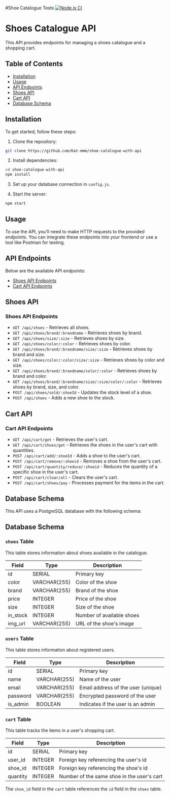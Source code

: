 #Shoe Catalogue Tests
[![Node.js CI](https://github.com/Kat-mmm/shoe-catalogue-with-api/actions/workflows/nodejs.yml/badge.svg)](https://github.com/Kat-mmm/shoe-catalogue-with-api/actions/workflows/nodejs.yml)

# Shoes Catalogue API

This API provides endpoints for managing a shoes catalogue and a shopping cart.

## Table of Contents
- [Installation](#installation)
- [Usage](#usage)
- [API Endpoints](#api-endpoints)
- [Shoes API](#shoes-api)
- [Cart API](#cart-api)
- [Database Schema](#database-schema)

## Installation

To get started, follow these steps:

1. Clone the repository:

```bash
git clone https://github.com/Kat-mmm/shoe-catalogue-with-api
```

2. Install dependencies:

```bash
cd shoe-catalogue-with-api
npm install
```

3. Set up your database connection in `config.js`.

4. Start the server:

```bash
npm start
```

## Usage

To use the API, you'll need to make HTTP requests to the provided endpoints. You can integrate these endpoints into your frontend or use a tool like Postman for testing.

## API Endpoints

Below are the available API endpoints:

- [Shoes API Endpoints](#shoes-api-endpoints)
- [Cart API Endpoints](#cart-api-endpoints)

## Shoes API

### Shoes API Endpoints

- `GET /api/shoes` - Retrieves all shoes.
- `GET /api/shoes/brand/:brandname` - Retrieves shoes by brand.
- `GET /api/shoes/size/:size` - Retrieves shoes by size.
- `GET /api/shoes/color/:color` - Retrieves shoes by color.
- `GET /api/shoes/brand/:brandname/size/:size` - Retrieves shoes by brand and size.
- `GET /api/shoes/color/:color/size/:size` - Retrieves shoes by color and size.
- `GET /api/shoes/brand/:brandname/color/:color` - Retrieves shoes by brand and color.
- `GET /api/shoes/brand/:brandname/size/:size/color/:color` - Retrieves shoes by brand, size, and color.
- `POST /api/shoes/sold/:shoeId` - Updates the stock level of a shoe.
- `POST /api/shoes` - Adds a new shoe to the stock.

## Cart API

### Cart API Endpoints

- `GET /api/cart/get` - Retrieves the user's cart.
- `GET /api/cart/shoes/get` - Retrieves the shoes in the user's cart with quantities.
- `POST /api/cart/add/:shoeId` - Adds a shoe to the user's cart.
- `POST /api/cart/remove/:shoeid` - Removes a shoe from the user's cart.
- `POST /api/cart/quantity/reduce/:shoeid` - Reduces the quantity of a specific shoe in the user's cart.
- `POST /api/cart/clear/all` - Clears the user's cart.
- `POST /api/cart/shoes/pay` - Processes payment for the items in the cart.

## Database Schema

This API uses a PostgreSQL database with the following schema:

## Database Schema

### `shoes` Table

This table stores information about shoes available in the catalogue.

| Field    | Type          | Description              |
|----------|---------------|--------------------------|
| id       | SERIAL        | Primary key              |
| color    | VARCHAR(255)  | Color of the shoe        |
| brand    | VARCHAR(255)  | Brand of the shoe        |
| price    | INTEGER       | Price of the shoe        |
| size     | INTEGER       | Size of the shoe         |
| in_stock | INTEGER       | Number of available shoes|
| img_url  | VARCHAR(255)  | URL of the shoe's image  |

### `users` Table

This table stores information about registered users.

| Field     | Type           | Description                         |
|-----------|----------------|-------------------------------------|
| id        | SERIAL         | Primary key                         |
| name      | VARCHAR(255)   | Name of the user                    |
| email     | VARCHAR(255)   | Email address of the user (unique)   |
| password  | VARCHAR(255)   | Encrypted password of the user       |
| is_admin  | BOOLEAN        | Indicates if the user is an admin    |

### `cart` Table

This table tracks the items in a user's shopping cart.

| Field      | Type          | Description                                       |
|------------|---------------|---------------------------------------------------|
| id         | SERIAL        | Primary key                                       |
| user_id    | INTEGER       | Foreign key referencing the user's id            |
| shoe_id    | INTEGER       | Foreign key referencing the shoe's id            |
| quantity   | INTEGER       | Number of the same shoe in the user's cart        |

The `shoe_id` field in the `cart` table references the `id` field in the `shoes` table.
